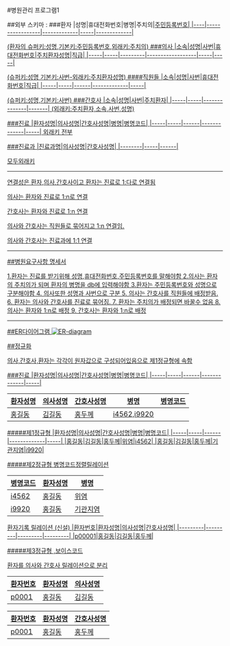 #병원관리 프로그램1


##외부 스키마 :
###환자
|성명|휴대전화번호|병명|주치의|<u>주민등록번호|
|----|-----------------|-------------|-----|-------------|

 (환자의 슈퍼키:성명,기본키:주민등록번호,외래키:주치의)
###의사
|소속|성명|<u>사번|휴대전화번호|주치환자성명|직급|
|-----|-----|---------|------------------|-----|-----|


(슈퍼키:성명 기본키:사번-외래키:주치환자성명)
####직원들
|소속|성명|<u>사번|휴대전화번호|직급|
|-----|-----|------|-------------|-----|

(슈퍼키:성명,기본키:사번)
###간호사
|소속|성명|사번|주치환자|
|-----|-----|--------------|-------|
(외래키:주치환자,소속,사번,성명)

###진료
|환자성명|의사성명|간호사성명|병명|<u>병명코드|
|-----|-----|------|-------------|-----|
외래키 전부

###진료과
|진료과명|의사성명|간호사성명|
|--------|-----|------|

모두외래키


-----------------------------------------------------------

연결성은 환자,의사,간호사이고  환자는 진료로  1:다로 연결됨

의사는 환자와 진료로 1:n로 연결

간호사는 환자와 진료로 1:n 연결

의사와 간호사는 직원들로 묶어지고 1:n 연결임.

의사와 간호사는 진료과에 1:1 연결

---------------------------------------------


##병원요구사항 명세서

1.환자는 진료를 받기위해 성명,휴대전화번호,주민등록번호를 말해야함
2.의사는 환자의 주치의가 되며 환자의 병명을 db에 입력해야함
3.환자는 주민등록번호와 성명으로 구분해야함
4. 의사또한 성명과 사번으로 구분
5. 의사는 간호사를 직원들에 배정받음.
6. 환자는 의사와 간호사를 진료로 묶어짐.
7. 환자는 주치의가 배정되면 바꿀수 없음
8. 의사는 환자와 1:n로 배정
9. 간호사는 환자와 1:n로 배정

-------------------------------------------------------------------

##ER다이어그램
![ER-diagram][logo]

[logo]:https://viewer.diagrams.net/?tags=%7B%7D&highlight=0000ff&edit=_blank&layers=1&nav=1&title=HOSPITAL%20D.B%20ERDIAGRAM#R5V1dl5s2EP01PJYD%2BgI92l43aZvsSc82TfrI2sSmxcbFbNbur69YJGMkZY1tQHLihz1GgLzMzJ25MxrZDpysdm%2FyaLN8n83j1AHefOfAOweAMAjZ33JgXw2gkA8s8mReDfn1wEPyX8wHPT76lMzjbePCIsvSItk0B2fZeh3PisZYlOfZc%2FOyL1na%2FNRNtIiVgYdZlKqjn5J5seSPBYJ6%2FG2cLJbik31CqzOrSFzMn2S7jObZ89EQnDpwkmdZUb1b7SZxWspOyOXTL%2FtP6bt%2FyJtff9%2F%2BG30c%2F%2FbH%2FZ8%2FVZP9fM4th0fI43Vx8dSjpykl9%2FcP4ce3u93nbeQ9LzN%2Bi%2Fc1Sp%2B4vJzpnUOpQ0NnOnHo1KHi6Yu9EGmePa3ncTmt58Dx8zIp4odNNCvPPjMbYmPLYpWyI5%2B9bfm%2F82f8GudFvDvSHH%2BWN3G2iot8zy7hZw9q4XYJKK6On2st%2B%2BKa5ZGGCR%2BLuGEtDlPXwmNvuPzOkCXQyHLijAInRM507IygE05UWS6z1ePT1pwcEZTl6Kly9DVyDPqSI1TlKEstXs9HpW9gR7M02m6TWVNYTQs9T3TxvOFQVMHlcRoVydemf9FJgd%2F6IUvY5x4EDiFqCBwC5OLmJNvsKZ%2FF%2FL5jSEtTybqDQJqoiPJFXCgTvajl8ESXawopmnoXPZbhQ1YXE2l1hqkm3ib%2FRY8vp7ym1qI0WaxLlTI9xTkbKK04Ya58xE%2Bskvm8vFGj0dcsiYcW%2FqG1Q28Bkta6vsriiSLH99fKMK%2BAqojwMSuKbDWkCHcN2Q0j0EDriukdD2shcEYaV2xDWCPWhbWwa3cc75Li89H7v8r3zAVWR3e7o1N3%2B4tceOU%2FT9tH366eINk%2FX%2Bzq8empenb2vq8Ywr0tXio05aW%2BEeKbupLuz7582cb9qEgNyLfi94CgLkJmxLTf87FWmCWf91%2BkOi5zI0bsKXRGSJWqeWJPJImaJva%2BynOuDCXnya5%2FZk%2BbEqdXMHsJDnRgZ68yKLuovbAl67m9r%2FIna8JmB0I0we59qvHMI2fsvVRaXoLd2PZ4R6yLd0BTC7x5oi9MpX%2BmL%2FvrK5j%2Byal6dv5AZfrW1COElf7oVB%2FqKve3SfURMO36oGrwmtJ9GWKgM7ayhi9L1DTVh6DrYHKe7Iam%2Bgh3RvURHtbbQ3W9xS6qL2zJeqoP1fKLNVS%2FAyGaoPpQV4S5capvQbzrvBBjAdUXpjI01b%2FC9ctUXzNV385frfPY47KMVScso%2FqaFbibadJpGvjB4M25vla1I%2BsZ%2FmE50BjDR52Xi86T3dAMHwedMXwcDNymo6a3djF8dH1RZxg6itS01ppw2YEQTTB8pGn3u3WGbz7MIU0nwM0zfGEqQzP8K1y%2FzPA1U%2FXt%2FNUM2ppivrDSH53ho%2FPy8XW2js%2BFqj%2Foqhu3ucq0X3vwto14R44Ua%2FyoGLtS%2F4g0DeAw79mw96SJWjZmMw1H%2B6PLNuUF215MTtci%2B%2B2wWy0tjavVEFJeo9hnmiabbWwuCEOC9Mo7sh1CVNsBvcVgTarZBapd6IWNIBzi19FdHnyI84Q9VknXjSJeKMUSxMtttQpQWyM%2BIG4z1AMYtAz1w6Eea5L2GuNjZwycUK1%2BGIe2skdJ0yyjMxJZmZ1BG5%2B3R%2BkUtI2BEdkFRkBdYX5C0z51cXAZJAm8CUjqerZFp0EZbUfOiFoISWobJDUrhTcabU%2FjlliFWwQV3EJ4KXNGMmghClwKbUOtJmNT12TK0Iqcsc9xHGL7cAwDSdqaXQJkUBxrEpPvFsehXTjGGhwHLghp%2FSIXwpoosMbYFaq1B9a6pValq%2FIGYH3oABTSDoEbAAXZgQ7Zpcb7AndfKTGhSAJ3YDolBi2dALEsI1ZJ%2BMXBXGXgVgZzosuKxyUFp1ZjXKLgLJS7YonEFAsnmk7qTgAeYtwAeOAj09GbALuAiz3Xk%2FJdD7k09OqXFG9b4zhUMmkfWJdJC32ctyXCOIyVEqSmtWdYDFtd3IKt4WlXcatKkmso%2Bg2lI0RdevxClyFVTZ8RsTHitvqiglvg2dJCH6LaGDw0zyZ9FcOIlEN7xlee2vsDu4pmOKAKUllG7B9F6wt9APGbX%2FyAgoDRpW%2FPa94b6IppN70WjcKmW8Ae0KrA1NI06avIRj3acBAEEeM03a4im0z3EFbWpFoDnfoulnhE4Lny%2F2Qe3%2Fqqmu2rzhhhV6ZptHSlCnaHpec91dB6ahY7ic%2FArvoXIlCKy5heWP6Su8CIZ1%2FSHOhrX%2BGYB9jyDb3xaAyltj7iqxm2jqGr3QLdfUFlX3Wy4QvhpwEOrAI4BsSF8CjVboI9vDQYYznzxiFw5TzePN6BFu%2B217qxr0DYRSqJHjQQBz9Qx0lgV%2FKMqOceZVMSSyPehRjGlLiiiizmAgzEUPkke%2FD8vTSiIIBdX5I9VHvKBu1FoboypeIsmXDHTOKIfxconbzypaA27laDmkb5YXer0fM8aU%2B71ZiY8z1fbUTimK82wsNAfe%2FLUePmnkudwhxPeuu2hKvjfXKwLmleu09OM1XP%2B%2BSo6kit2dor8GHpPjkoTdDfRjnabd2yY5JkWyePxJmh7L9bg9MHLsQYopBFZB%2BTJtsq204wI0YwZLkTgMi2CocvqjASjh%2F4YZYXy2yRraN0Wo9KhlJf8y7LNtyW%2Fo6LYs9%2F8Cp6KrJrovdp3x%2Ba8v3XRXZd6bcFg7KOnmLZ5%2BmbrbT0FClbWLqTb7fF4I4dIrVs6QV35RCxnQ6RHdY%2FR1ddXv%2BmH5z%2BDw%3D%3D

##정규화

의사,간호사,환자는 각각이 원자값으로 구성되어있음으로 제1정규형에 속함

###진료
|환자성명|의사성명|간호사성명|병명|<u>병명코드|
|-----|-----|------|-------------|-----|

|환자성명|의사성명|간호사성명|병명|<u>병명코드|
|-----|-----|------|-------------|-----|
|홍길동|김길동|홍두께|i4562,i9920|

#####제1정규형
|환자성명|의사성명|간호사성명|병명|<u>병명코드|
|-----|-----|------|-------------|-----|
|홍길동|김길동|홍두께|위염|i4562|
|홍길동|김길동|홍두께|기관지염|i9920|

#####제2정규형
병명코드정렬릴레이션

|<u>병명코드|환자성명|병명|
|-----|-----|----|
|i4562|홍길동|위염|
|i9920|홍길동|기관지염|

환자기록  릴레이션 (신설)
|<u>환자번호|환자성명|의사성명|간호사성명|
|---------|---------|---------|---------|
|p00001|홍길동|김길동|홍두께|

#####제3정규형 ,보이스코드

환자를 의사와 간호사 릴레이션으로 분리

|환자번호|환자성명|의사성명|
|---------|---------|---------|
|p0001|홍길동|김길동|

|환자번호|환자성명|간호사성명|
|---------|---------|---------|
|p0001|홍길동|홍두께|

